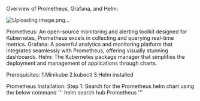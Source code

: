 Overview of Prometheus, Grafana, and Helm:

![Uploading image.png…]()


Prometheus: An open-source monitoring and alerting toolkit designed for Kubernetes, Prometheus excels in collecting and querying real-time metrics.
Grafana: A powerful analytics and monitoring platform that integrates seamlessly with Prometheus, offering visually stunning dashboards.
Helm: The Kubernetes package manager that simplifies the deployment and management of applications through charts.

Prerequisites:
  1.Minikube
  2.kubectl
  3.Helm installed

Prometheus Installation:
Step 1: Search for the Prometheus helm chart using the below command
  ''' helm search hub Prometheus '''
